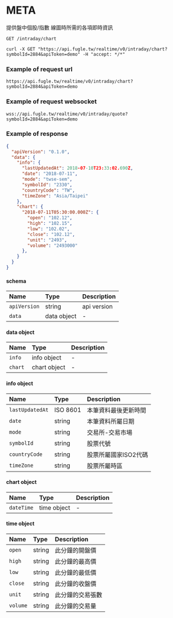 # META

提供盤中個股/指數 線圖時所需的各項即時資訊

```
GET /intraday/chart
```

```
curl -X GET "https://api.fugle.tw/realtime/v0/intraday/chart?symbolId=2884&apiToken=demo" -H "accept: */*"
```

### Example of request url
```
https://api.fugle.tw/realtime/v0/intraday/chart?symbolId=2884&apiToken=demo
```

### Example of request websocket
```
wss://api.fugle.tw/realtime/v0/intraday/quote?symbolId=2884&apiToken=demo
```

### Example of response
```json
{
  "apiVersion": "0.1.0",
  "data": {
    "info": {
      "lastUpdatedAt": 2018-07-10T23:33:02.690Z,
      "date": "2018-07-11",
      "mode": "twse-sem",
      "symbolId": "2330",
      "countryCode": "TW",
      "timeZone": "Asia/Taipei"
    },
    "chart": {
      "2018-07-11T05:30:00.000Z": {
        "open": "102.12",
        "high": "102.15",
        "low": "102.02",
        "close": "102.12",
        "unit": "2493",
        "volume": "2493000"
      },
    }
  }
}
```

#### schema
| Name | Type | Description |
|:--|:--|:--|
|  `apiVersion` | string |  api version |
|  `data` | data object |  - |

#### data object
| Name | Type | Description |
|:--|:--|:--|
|  `info` | info object | - |
|  `chart` | chart object | -  |


#### info object
| Name | Type | Description |
|:--|:--|:--|
|  `lastUpdatedAt` | ISO 8601 | 本筆資料最後更新時間 |
|  `date` | string | 本筆資料所屬日期 |
|  `mode` | string | 交易所-交易市場 |
|  `symbolId` | string | 股票代號 |
|  `countryCode` | string | 股票所屬國家ISO2代碼 |
|  `timeZone` | string | 股票所屬時區 |


#### chart object
| Name | Type | Description |
|:--|:--|:--|
|  `dateTime` | time object | - |


#### time object
| Name | Type | Description |
|:--|:--|:--|
|  `open` | string | 此分鐘的開盤價 |
|  `high` | string | 此分鐘的最高價 |
|  `low` | string | 此分鐘的最低價 |
|  `close` | string | 此分鐘的收盤價 |
|  `unit` | string | 此分鐘的交易張數 |
|  `volume` | string | 此分鐘的交易量 |